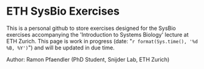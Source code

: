 # ETH SysBio Exercises
This is a personal github to store exercises designed for the SysBio exercises accompanying the 'Introduction to Systems Biology' lecture at ETH Zurich.
This page is work in progress (date: "`r format(Sys.time(), '%d %B, %Y')`") and will be updated in due time.

Author: Ramon Pfaendler (PhD Student, Snijder Lab, ETH Zurich)

